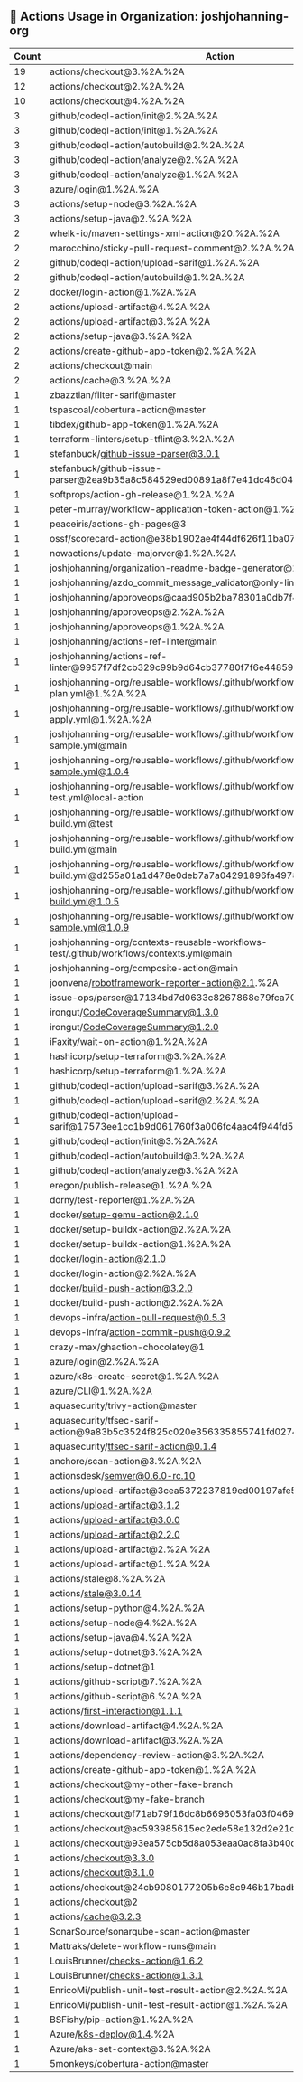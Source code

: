 ## 🚀 Actions Usage in Organization: joshjohanning-org

| Count | Action |
| --- | --- |
| 19 | actions/checkout@3.%2A.%2A |
| 12 | actions/checkout@2.%2A.%2A |
| 10 | actions/checkout@4.%2A.%2A |
| 3 | github/codeql-action/init@2.%2A.%2A |
| 3 | github/codeql-action/init@1.%2A.%2A |
| 3 | github/codeql-action/autobuild@2.%2A.%2A |
| 3 | github/codeql-action/analyze@2.%2A.%2A |
| 3 | github/codeql-action/analyze@1.%2A.%2A |
| 3 | azure/login@1.%2A.%2A |
| 3 | actions/setup-node@3.%2A.%2A |
| 3 | actions/setup-java@2.%2A.%2A |
| 2 | whelk-io/maven-settings-xml-action@20.%2A.%2A |
| 2 | marocchino/sticky-pull-request-comment@2.%2A.%2A |
| 2 | github/codeql-action/upload-sarif@1.%2A.%2A |
| 2 | github/codeql-action/autobuild@1.%2A.%2A |
| 2 | docker/login-action@1.%2A.%2A |
| 2 | actions/upload-artifact@4.%2A.%2A |
| 2 | actions/upload-artifact@3.%2A.%2A |
| 2 | actions/setup-java@3.%2A.%2A |
| 2 | actions/create-github-app-token@2.%2A.%2A |
| 2 | actions/checkout@main |
| 2 | actions/cache@3.%2A.%2A |
| 1 | zbazztian/filter-sarif@master |
| 1 | tspascoal/cobertura-action@master |
| 1 | tibdex/github-app-token@1.%2A.%2A |
| 1 | terraform-linters/setup-tflint@3.%2A.%2A |
| 1 | stefanbuck/github-issue-parser@3.0.1 |
| 1 | stefanbuck/github-issue-parser@2ea9b35a8c584529ed00891a8f7e41dc46d0441e |
| 1 | softprops/action-gh-release@1.%2A.%2A |
| 1 | peter-murray/workflow-application-token-action@1.%2A.%2A |
| 1 | peaceiris/actions-gh-pages@3 |
| 1 | ossf/scorecard-action@e38b1902ae4f44df626f11ba0734b14fb91f8f86 |
| 1 | nowactions/update-majorver@1.%2A.%2A |
| 1 | joshjohanning/organization-readme-badge-generator@1.%2A.%2A |
| 1 | joshjohanning/azdo_commit_message_validator@only-link-in-pr |
| 1 | joshjohanning/approveops@caad905b2ba78301a0db7f484ef6fe3c770e6985 |
| 1 | joshjohanning/approveops@2.%2A.%2A |
| 1 | joshjohanning/approveops@1.%2A.%2A |
| 1 | joshjohanning/actions-ref-linter@main |
| 1 | joshjohanning/actions-ref-linter@9957f7df2cb329c99b9d64cb37780f7f6e44859c |
| 1 | joshjohanning-org/reusable-workflows/.github/workflows/terraform-plan.yml@1.%2A.%2A |
| 1 | joshjohanning-org/reusable-workflows/.github/workflows/terraform-apply.yml@1.%2A.%2A |
| 1 | joshjohanning-org/reusable-workflows/.github/workflows/secrets-sample.yml@main |
| 1 | joshjohanning-org/reusable-workflows/.github/workflows/secrets-sample.yml@1.0.4 |
| 1 | joshjohanning-org/reusable-workflows/.github/workflows/local-action-test.yml@local-action |
| 1 | joshjohanning-org/reusable-workflows/.github/workflows/docker-build.yml@test |
| 1 | joshjohanning-org/reusable-workflows/.github/workflows/docker-build.yml@main |
| 1 | joshjohanning-org/reusable-workflows/.github/workflows/docker-build.yml@d255a01a1d478e0deb7a7a04291896fa4978fe4e |
| 1 | joshjohanning-org/reusable-workflows/.github/workflows/docker-build.yml@1.0.5 |
| 1 | joshjohanning-org/reusable-workflows/.github/workflows/deploy-sample.yml@1.0.9 |
| 1 | joshjohanning-org/contexts-reusable-workflows-test/.github/workflows/contexts.yml@main |
| 1 | joshjohanning-org/composite-action@main |
| 1 | joonvena/robotframework-reporter-action@2.1.%2A |
| 1 | issue-ops/parser@17134bd7d0633c8267868e79fca7023745aee2f9 |
| 1 | irongut/CodeCoverageSummary@1.3.0 |
| 1 | irongut/CodeCoverageSummary@1.2.0 |
| 1 | iFaxity/wait-on-action@1.%2A.%2A |
| 1 | hashicorp/setup-terraform@3.%2A.%2A |
| 1 | hashicorp/setup-terraform@1.%2A.%2A |
| 1 | github/codeql-action/upload-sarif@3.%2A.%2A |
| 1 | github/codeql-action/upload-sarif@2.%2A.%2A |
| 1 | github/codeql-action/upload-sarif@17573ee1cc1b9d061760f3a006fc4aac4f944fd5 |
| 1 | github/codeql-action/init@3.%2A.%2A |
| 1 | github/codeql-action/autobuild@3.%2A.%2A |
| 1 | github/codeql-action/analyze@3.%2A.%2A |
| 1 | eregon/publish-release@1.%2A.%2A |
| 1 | dorny/test-reporter@1.%2A.%2A |
| 1 | docker/setup-qemu-action@2.1.0 |
| 1 | docker/setup-buildx-action@2.%2A.%2A |
| 1 | docker/setup-buildx-action@1.%2A.%2A |
| 1 | docker/login-action@2.1.0 |
| 1 | docker/login-action@2.%2A.%2A |
| 1 | docker/build-push-action@3.2.0 |
| 1 | docker/build-push-action@2.%2A.%2A |
| 1 | devops-infra/action-pull-request@0.5.3 |
| 1 | devops-infra/action-commit-push@0.9.2 |
| 1 | crazy-max/ghaction-chocolatey@1 |
| 1 | azure/login@2.%2A.%2A |
| 1 | azure/k8s-create-secret@1.%2A.%2A |
| 1 | azure/CLI@1.%2A.%2A |
| 1 | aquasecurity/trivy-action@master |
| 1 | aquasecurity/tfsec-sarif-action@9a83b5c3524f825c020e356335855741fd02745f |
| 1 | aquasecurity/tfsec-sarif-action@0.1.4 |
| 1 | anchore/scan-action@3.%2A.%2A |
| 1 | actionsdesk/semver@0.6.0-rc.10 |
| 1 | actions/upload-artifact@3cea5372237819ed00197afe530f5a7ea3e805c8 |
| 1 | actions/upload-artifact@3.1.2 |
| 1 | actions/upload-artifact@3.0.0 |
| 1 | actions/upload-artifact@2.2.0 |
| 1 | actions/upload-artifact@2.%2A.%2A |
| 1 | actions/upload-artifact@1.%2A.%2A |
| 1 | actions/stale@8.%2A.%2A |
| 1 | actions/stale@3.0.14 |
| 1 | actions/setup-python@4.%2A.%2A |
| 1 | actions/setup-node@4.%2A.%2A |
| 1 | actions/setup-java@4.%2A.%2A |
| 1 | actions/setup-dotnet@3.%2A.%2A |
| 1 | actions/setup-dotnet@1 |
| 1 | actions/github-script@7.%2A.%2A |
| 1 | actions/github-script@6.%2A.%2A |
| 1 | actions/first-interaction@1.1.1 |
| 1 | actions/download-artifact@4.%2A.%2A |
| 1 | actions/download-artifact@3.%2A.%2A |
| 1 | actions/dependency-review-action@3.%2A.%2A |
| 1 | actions/create-github-app-token@1.%2A.%2A |
| 1 | actions/checkout@my-other-fake-branch |
| 1 | actions/checkout@my-fake-branch |
| 1 | actions/checkout@f71ab79f16dc8b6696053fa03f046952569bc776 |
| 1 | actions/checkout@ac593985615ec2ede58e132d2e21d2b1cbd6127c |
| 1 | actions/checkout@93ea575cb5d8a053eaa0ac8fa3b40d7e05a33cc8 |
| 1 | actions/checkout@3.3.0 |
| 1 | actions/checkout@3.1.0 |
| 1 | actions/checkout@24cb9080177205b6e8c946b17badbe402adc938f |
| 1 | actions/checkout@2 |
| 1 | actions/cache@3.2.3 |
| 1 | SonarSource/sonarqube-scan-action@master |
| 1 | Mattraks/delete-workflow-runs@main |
| 1 | LouisBrunner/checks-action@1.6.2 |
| 1 | LouisBrunner/checks-action@1.3.1 |
| 1 | EnricoMi/publish-unit-test-result-action@2.%2A.%2A |
| 1 | EnricoMi/publish-unit-test-result-action@1.%2A.%2A |
| 1 | BSFishy/pip-action@1.%2A.%2A |
| 1 | Azure/k8s-deploy@1.4.%2A |
| 1 | Azure/aks-set-context@3.%2A.%2A |
| 1 | 5monkeys/cobertura-action@master |
